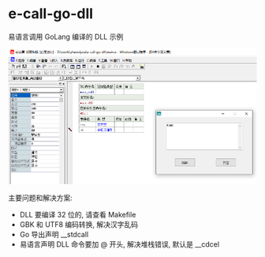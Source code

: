 # e-call-go-dll

易语言调用 GoLang 编译的 DLL 示例

![screenshot.png](screenshot.png)

主要问题和解决方案:

- DLL 要编译 32 位的, 请查看 Makefile
- GBK 和 UTF8 编码转换, 解决汉字乱码
- Go 导出声明 __stdcall
- 易语言声明 DLL 命令要加 @ 开头, 解决堆栈错误, 默认是 __cdcel
